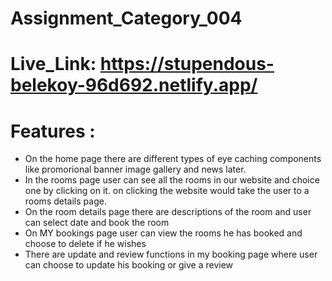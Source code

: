 # Assignment_Category_004
# Live_Link: https://stupendous-belekoy-96d692.netlify.app/

# Features :

* On the home page there are different types of eye caching components like promorional banner image gallery and news later.
* In the rooms page user can see all the rooms in our website and choice one by clicking on it. on clicking the website would take the user to a rooms details page.
* On the room details page there are descriptions of the room and user can select date and book the room
* On MY bookings page user can view the rooms he has booked and choose to delete if he wishes
* There are update and review functions in my booking page where user can choose to update his booking or give a review 
    
